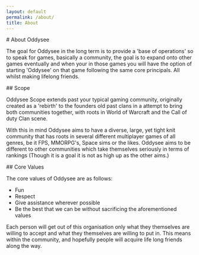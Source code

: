 ```yaml
---
layout: default
permalink: /about/
title: About
---
```


<section class="content-section text-center">
<div class="container">
<div class="col-lg-8 col-lg-offset-2" markdown="1">
# About Oddysee

The goal for Oddysee in the long term is to provide a 'base of operations' so to speak for games,
basically a community, the goal is to expand onto other games eventually and when your in those
games you will have the option of starting 'Oddysee' on that game following the same core
principals. All whilst making lifelong friends.
</div>
</div>
</section>

<section class="invert content-section text-center">
<div class="container">
<div class="col-lg-8 col-lg-offset-2" markdown="1">
## Scope

Oddysee Scope extends past your typical gaming community, originally created as a 'rebirth' to the
founders old past clans in a attempt to bring both communities together, with roots in World of
Warcraft and the Call of duty Clan scene.

With this in mind Oddysee aims to have a diverse, large, yet tight knit community that has roots in
several different multiplayer games of all genres, be it FPS, MMORPG's, Space sims or the likes.
Oddysee aims to be different to other communities which take themselves seriously in terms of
rankings (Though it is a goal it is not as high up as the other aims.)
</div>
</div>
</section>

<section class="content-section text-center">
<div class="container">
<div class="col-lg-8 col-lg-offset-2" markdown="1">
## Core Values

The core values of Oddysee are as follows:

* Fun
* Respect
* Give assistance wherever possible
* Be the best that we can be without sacrificing the aforementioned values

Each person will get out of this organisation only what they themselves are willing to accept and
what they themselves are willing to put in. This means within the community, and hopefully people
will acquire life long friends along the way.
</div>
</div>
</section>
